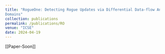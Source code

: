 ```yaml
---
title: "RogueOne: Detecting Rogue Updates via Differential Data-flow Analysis Using Trust
Domains"
collection: publications
permalink: /publications/RO
venue: "ICSE"
date: 2024-04-19
---
```


[[Paper-Soon]]